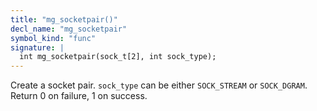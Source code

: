 ```yaml
---
title: "mg_socketpair()"
decl_name: "mg_socketpair"
symbol_kind: "func"
signature: |
  int mg_socketpair(sock_t[2], int sock_type);
---
```


Create a socket pair.
`sock_type` can be either `SOCK_STREAM` or `SOCK_DGRAM`.
Return 0 on failure, 1 on success. 

